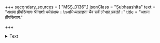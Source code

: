 +++
secondary_sources = [ "MSS_0136",]
jsonClass = "Subhaashita"
text = "अक्षमा ह्रीपरित्यागः श्रीनाशो धर्मसंक्षयः।  \nअभिध्याप्राज्ञता चैव सर्वं लोभात् प्रवर्तते॥"
title = "अक्षमा ह्रीपरित्यागः"

+++

<details><summary>Text</summary>

अक्षमा ह्रीपरित्यागः श्रीनाशो धर्मसंक्षयः।  
अभिध्याप्राज्ञता चैव सर्वं लोभात् प्रवर्तते॥
</details>
